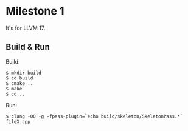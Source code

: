 # Milestone 1

It's for LLVM 17.

## Build & Run

Build:

    $ mkdir build
    $ cd build
    $ cmake ..
    $ make
    $ cd ..

Run:

    $ clang -O0 -g -fpass-plugin=`echo build/skeleton/SkeletonPass.*` fileX.cpp

